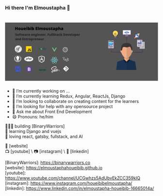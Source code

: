 ### Hi there I'm Elmoustapha 👋

# ![elmoustaphahoueibib](https://github.com/elmoustaphahoueibib/elmoustaphahoueibib/blob/master/Developer%20.png)

- 🔭 I’m currently working on ...
- 🌱 I’m currently learning Redux, Angular, ReactJs, Django
- 👯 I’m looking to collaborate on creating content for the learners
- 🤔 I’m looking for help with any opensource project
- 💬 Ask me about Front End Development
- 😄 Pronouns: he/him 

👨🏼‍💻 building [BinaryWarriors] \
🧠 learning Django and vuejs \
💜 loving react, gatsby, fullstack, and AI



🏡 [website] \
📺 [youtube]  \ 
📷 [instagram] \ 
👔 [linkedin]  

[BinaryWarriors]: https://binarywarriors.co \
[website]: https://elmoustaphahoueibib.github.io \
[youtube]: https://www.youtube.com/channel/UCGwhzs5AdUbvEkZCC359kIQ \
[instagram]: https://www.instagram.com/houeibibelmoustapha/ \
[linkedin]: https://www.linkedin.com/in/elmoustapha-houeibib-16665014a/ 
